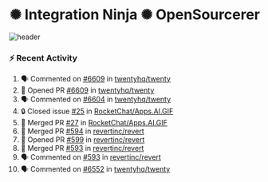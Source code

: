  
<h1 align="center">✺ Integration Ninja ✺ OpenSourcerer</h1>

![header](https://github.com/Nabhag8848/Nabhag8848/assets/65061890/3ecbdaa2-ea2a-4413-a40a-87945f5fb05a)

### :zap: Recent Activity

<!--START_SECTION:activity-->
1. 🗣 Commented on [#6609](https://github.com/twentyhq/twenty/pull/6609#issuecomment-2282705403) in [twentyhq/twenty](https://github.com/twentyhq/twenty)
2. 💪 Opened PR [#6609](https://github.com/twentyhq/twenty/pull/6609) in [twentyhq/twenty](https://github.com/twentyhq/twenty)
3. 🗣 Commented on [#6604](https://github.com/twentyhq/twenty/issues/6604#issuecomment-2282665436) in [twentyhq/twenty](https://github.com/twentyhq/twenty)
4. 🔒 Closed issue [#25](https://github.com/RocketChat/Apps.AI.GIF/issues/25) in [RocketChat/Apps.AI.GIF](https://github.com/RocketChat/Apps.AI.GIF)
5. 🎉 Merged PR [#27](https://github.com/RocketChat/Apps.AI.GIF/pull/27) in [RocketChat/Apps.AI.GIF](https://github.com/RocketChat/Apps.AI.GIF)
6. 🎉 Merged PR [#594](https://github.com/revertinc/revert/pull/594) in [revertinc/revert](https://github.com/revertinc/revert)
7. 💪 Opened PR [#599](https://github.com/revertinc/revert/pull/599) in [revertinc/revert](https://github.com/revertinc/revert)
8. 🎉 Merged PR [#593](https://github.com/revertinc/revert/pull/593) in [revertinc/revert](https://github.com/revertinc/revert)
9. 🗣 Commented on [#593](https://github.com/revertinc/revert/pull/593#issuecomment-2272862307) in [revertinc/revert](https://github.com/revertinc/revert)
10. 🗣 Commented on [#6552](https://github.com/twentyhq/twenty/pull/6552#issuecomment-2271219116) in [twentyhq/twenty](https://github.com/twentyhq/twenty)
<!--END_SECTION:activity-->

  



